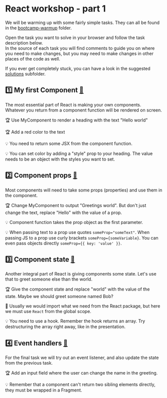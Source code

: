 # React workshop - part 1

We will be warming up with some fairly simple tasks. They can all be found in the [bootcamp-warmup](./bootcamp-warmup) folder.

Open the task you want to solve in your browser and follow the task description below.\
In the source of each task you will find comments to guide you on where you need to make changes, but you may need to make changes in other places of the code as well.

If you ever get completely stuck, you can have a look in the suggested [solutions](./bootcamp-warmup/solutions) subfolder.

## :one: My first Component [:link:](./bootcamp-warmup/01-my-first-component.html)

The most essential part of React is making your own components.\
Whatever you return from a component function will be rendered on screen.

:trophy: Use MyComponent to render a heading with the text "Hello world"

:trophy: Add a red color to the text

:bulb: You need to return some JSX from the component function.

:bulb: You can set color by adding a "style" prop to your heading. The value needs to be an object with the styles you want to set.

## :two: Component props [:link:](./bootcamp-warmup/02-component-props.html)

Most components will need to take some props (properties) and use them in the component.

:trophy: Change MyComponent to output "Greetings world". But don't just change the text, replace "Hello" with the value of a prop.

:bulb: Component function takes the prop object as the first parameter.

:bulb: When passing text to a prop use quotes `someProp="someText"`. When passing JS to a prop use curly brackets `someProp={someVariable}`. You can even pass objects directly `someProp={{ key: 'value' }}`.

## :three: Component state [:link:](./bootcamp-warmup/03-component-state.html)

Another integral part of React is giving components some state. Let's use that to greet someone else than the world.

:trophy: Give the component state and replace "world" with the value of the state. Maybe we should greet someone named Bob?

:memo: Usually we would import what we need from the React package, but here we must use `React` from the global scope.

:bulb: You need to use a hook. Remember the hook returns an array. Try destructuring the array right away, like in the presentation.

## :four: Event handlers [:link:](./bootcamp-warmup/04-event-handlers.html)

For the final task we will try out an event listener, and also update the state from the previous task.

:trophy: Add an input field where the user can change the name in the greeting.

:bulb: Remember that a component can't return two sibling elements directly, they must be wrapped in a Fragment.